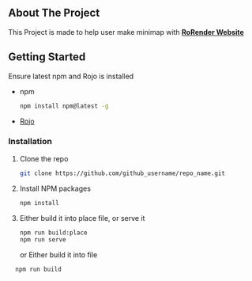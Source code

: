 ## About The Project
This Project is made to help user make minimap with <a href="https://rorender.com"><strong>RoRender Website</strong></a>

## Getting Started
Ensure latest npm and Rojo is installed
* npm
  ```sh
  npm install npm@latest -g
  ```
* [Rojo](https://rojo.space/docs/v7/getting-started/installation/)

### Installation

1. Clone the repo
    ```sh
    git clone https://github.com/github_username/repo_name.git
    ```
2. Install NPM packages
    ```sh
    npm install
    ```
3. Either build it into place file, or serve it
    ```sh
    npm run build:place
    npm run serve
    ```
    or Either build it into file

```sh
  npm run build
```